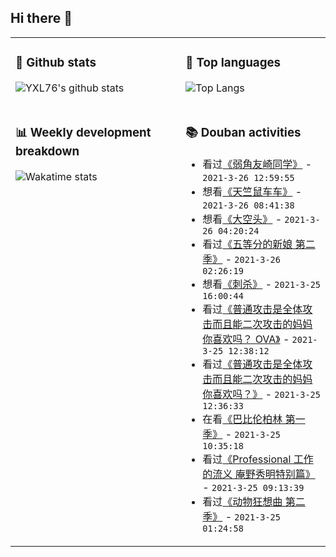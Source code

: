 ## Hi there 👋

<table>
<tr>
<td valign="top" width="54%">

### 🔭 Github stats

![YXL76's github stats](https://github-readme-stats.yxl76.vercel.app/api?username=YXL76&count_private=true&show_icons=true&include_all_commits=true&theme=tokyonight&line_height=28)

</td>

<td valign="top" width="46%">

### 🌱 Top languages

![Top Langs](https://github-readme-stats.yxl76.vercel.app/api/top-langs/?username=YXL76&layout=compact&theme=tokyonight&langs_count=10&hide=HTML,CSS,SCSS)

</td>
</tr>
<tr>
<td valign="top" width="54%">

### 📊 Weekly development breakdown

![Wakatime stats](https://github-readme-stats.yxl76.vercel.app/api/wakatime?username=YXL76&layout=compact&theme=tokyonight)


</td>
<td valign="top" width="46%">

### 📚 Douban activities

- 看过[《弱角友崎同学》](http://movie.douban.com/subject/34854975/) - `2021-3-26 12:59:55`
- 想看[《天竺鼠车车》](http://movie.douban.com/subject/35314507/) - `2021-3-26 08:41:38`
- 想看[《大空头》](http://movie.douban.com/subject/26303622/) - `2021-3-26 04:20:24`
- 看过[《五等分的新娘 第二季》](http://movie.douban.com/subject/33436994/) - `2021-3-26 02:26:19`
- 想看[《刺杀》](http://movie.douban.com/subject/34907416/) - `2021-3-25 16:00:44`
- 看过[《普通攻击是全体攻击而且能二次攻击的妈妈你喜欢吗？ OVA》](http://movie.douban.com/subject/35088557/) - `2021-3-25 12:38:12`
- 看过[《普通攻击是全体攻击而且能二次攻击的妈妈你喜欢吗？》](http://movie.douban.com/subject/30359233/) - `2021-3-25 12:36:33`
- 在看[《巴比伦柏林 第一季》](http://movie.douban.com/subject/26389403/) - `2021-3-25 10:35:18`
- 看过[《Professional 工作的流义 庵野秀明特别篇》](http://movie.douban.com/subject/35400332/) - `2021-3-25 09:13:39`
- 看过[《动物狂想曲 第二季》](http://movie.douban.com/subject/34937800/) - `2021-3-25 01:24:58`

</td>
</tr>
</table>

<!--
**YXL76/YXL76** is a ✨ _special_ ✨ repository because its `README.md` (this file) appears on your GitHub profile.

Here are some ideas to get you started:

- 🔭 I’m currently working on ...
- 🌱 I’m currently learning ...
- 👯 I’m looking to collaborate on ...
- 🤔 I’m looking for help with ...
- 💬 Ask me about ...
- 📫 How to reach me: ...
- 😄 Pronouns: ...
- ⚡ Fun fact: ...
-->
